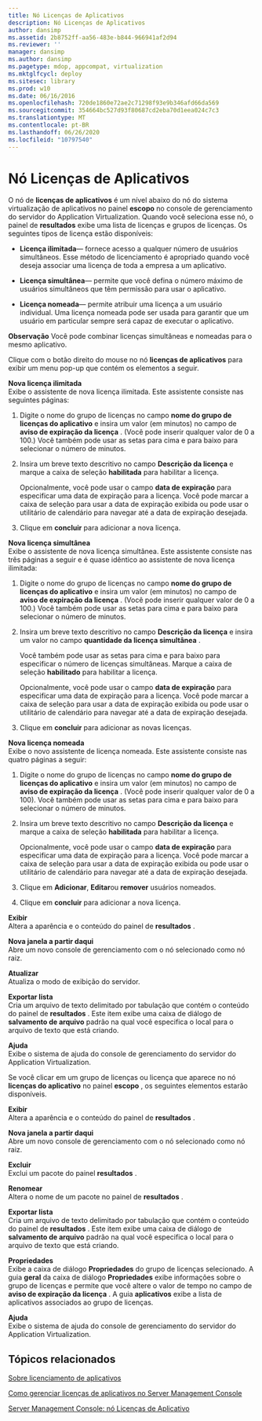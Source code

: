 ```yaml
---
title: Nó Licenças de Aplicativos
description: Nó Licenças de Aplicativos
author: dansimp
ms.assetid: 2b8752ff-aa56-483e-b844-966941af2d94
ms.reviewer: ''
manager: dansimp
ms.author: dansimp
ms.pagetype: mdop, appcompat, virtualization
ms.mktglfcycl: deploy
ms.sitesec: library
ms.prod: w10
ms.date: 06/16/2016
ms.openlocfilehash: 720de1860e72ae2c71298f93e9b346afd66da569
ms.sourcegitcommit: 354664bc527d93f80687cd2eba70d1eea024c7c3
ms.translationtype: MT
ms.contentlocale: pt-BR
ms.lasthandoff: 06/26/2020
ms.locfileid: "10797540"
---
```

# Nó Licenças de Aplicativos


O nó de **licenças de aplicativos** é um nível abaixo do nó do sistema virtualização de aplicativos no painel **escopo** no console de gerenciamento do servidor do Application Virtualization. Quando você seleciona esse nó, o painel de **resultados** exibe uma lista de licenças e grupos de licenças. Os seguintes tipos de licença estão disponíveis:

-   **Licença ilimitada**— fornece acesso a qualquer número de usuários simultâneos. Esse método de licenciamento é apropriado quando você deseja associar uma licença de toda a empresa a um aplicativo.

-   **Licença simultânea**— permite que você defina o número máximo de usuários simultâneos que têm permissão para usar o aplicativo.

-   **Licença nomeada**— permite atribuir uma licença a um usuário individual. Uma licença nomeada pode ser usada para garantir que um usuário em particular sempre será capaz de executar o aplicativo.

**Observação**  Você pode combinar licenças simultâneas e nomeadas para o mesmo aplicativo.

 

Clique com o botão direito do mouse no nó **licenças de aplicativos** para exibir um menu pop-up que contém os elementos a seguir.

<a href="" id="new-unlimited-license"></a>**Nova licença ilimitada**  
Exibe o assistente de nova licença ilimitada. Este assistente consiste nas seguintes páginas:

1.  Digite o nome do grupo de licenças no campo **nome do grupo de licenças do aplicativo** e insira um valor (em minutos) no campo de **aviso de expiração da licença** . (Você pode inserir qualquer valor de 0 a 100.) Você também pode usar as setas para cima e para baixo para selecionar o número de minutos.

2.  Insira um breve texto descritivo no campo **Descrição da licença** e marque a caixa de seleção **habilitada** para habilitar a licença.

    Opcionalmente, você pode usar o campo **data de expiração** para especificar uma data de expiração para a licença. Você pode marcar a caixa de seleção para usar a data de expiração exibida ou pode usar o utilitário de calendário para navegar até a data de expiração desejada.

3.  Clique em **concluir** para adicionar a nova licença.

<a href="" id="new-concurrent-license"></a>**Nova licença simultânea**  
Exibe o assistente de nova licença simultânea. Este assistente consiste nas três páginas a seguir e é quase idêntico ao assistente de nova licença ilimitada:

1.  Digite o nome do grupo de licenças no campo **nome do grupo de licenças do aplicativo** e insira um valor (em minutos) no campo de **aviso de expiração da licença** . (Você pode inserir qualquer valor de 0 a 100.) Você também pode usar as setas para cima e para baixo para selecionar o número de minutos.

2.  Insira um breve texto descritivo no campo **Descrição da licença** e insira um valor no campo **quantidade da licença simultânea** .

    Você também pode usar as setas para cima e para baixo para especificar o número de licenças simultâneas. Marque a caixa de seleção **habilitado** para habilitar a licença.

    Opcionalmente, você pode usar o campo **data de expiração** para especificar uma data de expiração para a licença. Você pode marcar a caixa de seleção para usar a data de expiração exibida ou pode usar o utilitário de calendário para navegar até a data de expiração desejada.

3.  Clique em **concluir** para adicionar as novas licenças.

<a href="" id="new-named-license"></a>**Nova licença nomeada**  
Exibe o novo assistente de licença nomeada. Este assistente consiste nas quatro páginas a seguir:

1.  Digite o nome do grupo de licenças no campo **nome do grupo de licenças do aplicativo** e insira um valor (em minutos) no campo de **aviso de expiração da licença** . (Você pode inserir qualquer valor de 0 a 100). Você também pode usar as setas para cima e para baixo para selecionar o número de minutos.

2.  Insira um breve texto descritivo no campo **Descrição da licença** e marque a caixa de seleção **habilitada** para habilitar a licença.

    Opcionalmente, você pode usar o campo **data de expiração** para especificar uma data de expiração para a licença. Você pode marcar a caixa de seleção para usar a data de expiração exibida ou pode usar o utilitário de calendário para navegar até a data de expiração desejada.

3.  Clique em **Adicionar**, **Editar**ou **remover** usuários nomeados.

4.  Clique em **concluir** para adicionar a nova licença.

<a href="" id="view"></a>**Exibir**  
Altera a aparência e o conteúdo do painel de **resultados** .

<a href="" id="new-window-from-here"></a>**Nova janela a partir daqui**  
Abre um novo console de gerenciamento com o nó selecionado como nó raiz.

<a href="" id="refresh"></a>**Atualizar**  
Atualiza o modo de exibição do servidor.

<a href="" id="export-list"></a>**Exportar lista**  
Cria um arquivo de texto delimitado por tabulação que contém o conteúdo do painel de **resultados** . Este item exibe uma caixa de diálogo de **salvamento de arquivo** padrão na qual você especifica o local para o arquivo de texto que está criando.

<a href="" id="help"></a>**Ajuda**  
Exibe o sistema de ajuda do console de gerenciamento do servidor do Application Virtualization.

Se você clicar em um grupo de licenças ou licença que aparece no nó **licenças do aplicativo** no painel **escopo** , os seguintes elementos estarão disponíveis.

<a href="" id="view"></a>**Exibir**  
Altera a aparência e o conteúdo do painel de **resultados** .

<a href="" id="new-window-from-here"></a>**Nova janela a partir daqui**  
Abre um novo console de gerenciamento com o nó selecionado como nó raiz.

<a href="" id="delete"></a>**Excluir**  
Exclui um pacote do painel **resultados** .

<a href="" id="rename"></a>**Renomear**  
Altera o nome de um pacote no painel de **resultados** .

<a href="" id="export-list"></a>**Exportar lista**  
Cria um arquivo de texto delimitado por tabulação que contém o conteúdo do painel de **resultados** . Este item exibe uma caixa de diálogo de **salvamento de arquivo** padrão na qual você especifica o local para o arquivo de texto que está criando.

<a href="" id="properties"></a>**Propriedades**  
Exibe a caixa de diálogo **Propriedades** do grupo de licenças selecionado. A guia **geral** da caixa de diálogo **Propriedades** exibe informações sobre o grupo de licenças e permite que você altere o valor de tempo no campo de **aviso de expiração da licença** . A guia **aplicativos** exibe a lista de aplicativos associados ao grupo de licenças.

<a href="" id="help"></a>**Ajuda**  
Exibe o sistema de ajuda do console de gerenciamento do servidor do Application Virtualization.

## Tópicos relacionados


[Sobre licenciamento de aplicativos](about-application-licensing.md)

[Como gerenciar licenças de aplicativos no Server Management Console](how-to-manage-application-licenses-in-the-server-management-console.md)

[Server Management Console: nó Licenças de Aplicativo](server-management-console-application-licenses-node.md)

 

 





